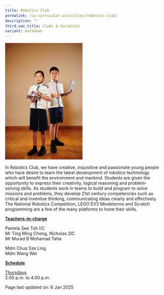 ```yaml
---
title: Robotics Club
permalink: /co-curricular-activities/robotics-club/
description: ""
third_nav_title: Clubs & Societies
variant: markdown
---
```

<img style="width: 50%;" src="/images/robotics.jpeg">
<p>In Robotics Club, we have creative, inquisitive and passionate young people who have desire to learn the latest development of robotics technology which will benefit the environment and mankind. Students are given the opportunity to express their creativity, logical reasoning and problem-solving skills. As students work in teams to build and program to solve missions and problems, they develop 21st century competencies such as critical and inventive thinking, communicating ideas clearly and effectively. The National Robotics Competition, LEGO EV3 Mindstorms and Scratch programming are a few of the many platforms to hone their skills.</p>
<p><u><strong>Teachers-in-charge</strong></u></p>
<p>Pamela See Toh I/C<br>
Mr Ting Ming Chong, Nicholas 2IC<br>
Mr Murad B Mohamad Taha</p>
Mdm Chua Sze Ling<br>
Mdm Wang Wei<br>
<p><u><strong>Schedule</strong></u></p>
<p><u>Thursdays</u><br>2.00 p.m. to 4.00 p.m.</p>
<p>Page last updated on: 6 Jan 2025</p>
